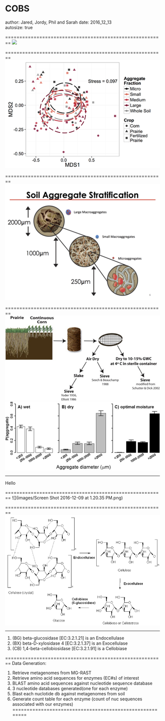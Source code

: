 COBS
========================================================
author: Jared, Jordy, Phil and Sarah 
date: 2016_12_13        
autosize: true

========================================================
![](images/COBSPIC.png) 

========================================================
![](images/COBScomposition.png)

========================================================
![](images/AGGdist.png)

========================================================
![](images/sieveing.jpg)
![](images/sieve_moisture.jpg)
***
Hello

========================================================
![](images/Screen Shot 2016-12-09 at 1.20.35 PM.png)

========================================================
![](images/Types_of_Cellulase2.png)
***
  1. (BG) beta-glucosidase [EC:3.2.1.21] is an Endocellulase
  2. (BX) beta-D-xylosidase 4 [EC:3.2.1.37] is an Exocellulase
  3. (CB) 1,4-beta-cellobiosidase [EC:3.2.1.91] is a Cellobiase
  
========================================================
Data Generation:

1. Retrieve metagenomes from MG-RAST
2. Retrieve amino acid sequences for enzymes (EC#s) of interest
3. BLAST amino acid sequences against nucleotide sequence database
4. 3 nucleotide databases generated(one for each enzyme)
5. Blast each nuclotide db against metagenomes from soil
6. Generate count table for each enzyme (count of nuc sequences associated with our enzymes)
========================================================


